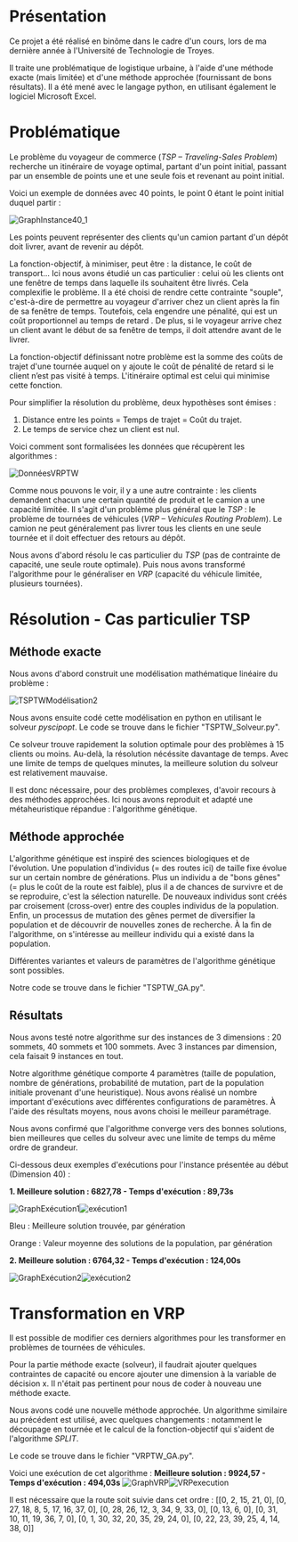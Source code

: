 # Présentation
Ce projet a été réalisé en binôme dans le cadre d'un cours, lors de ma dernière année à l'Université de Technologie de Troyes.

Il traite une problématique de logistique urbaine, à l'aide d'une méthode exacte (mais limitée) et d'une méthode approchée (fournissant de bons résultats). Il a été mené avec le langage python, en utilisant également le logiciel Microsoft Excel.

# Problématique

Le problème du voyageur de commerce (_TSP – Traveling-Sales Problem_) recherche un itinéraire de voyage optimal, partant d'un point initial, passant par un ensemble de points une et une seule fois et revenant au point initial.

Voici un exemple de données avec 40 points, le point 0 étant le point initial duquel partir :

![GraphInstance40_1](https://user-images.githubusercontent.com/111661333/213761271-510f8bad-5334-4c74-9003-e50943aeac0c.png)


Les points peuvent représenter des clients qu'un camion partant d'un dépôt doit livrer, avant de revenir au dépôt.

La fonction-objectif, à minimiser, peut être : la distance, le coût de transport...
Ici nous avons étudié un cas particulier : celui où les clients ont une fenêtre de temps dans laquelle ils souhaitent être livrés. Cela complexifie le problème. Il a été choisi de rendre cette contrainte "souple", c'est-à-dire de permettre au voyageur d'arriver chez un client après la fin de sa fenêtre de temps. Toutefois, cela engendre une pénalité, qui est un coût proportionnel au temps de retard . De plus, si le voyageur arrive chez un client avant le début de sa fenêtre de temps, il doit attendre avant de le livrer.

La fonction-objectif définissant notre problème est la somme des coûts de trajet d'une tournée auquel on y ajoute le coût de pénalité de retard si le client n’est pas visité à temps. L'itinéraire optimal est celui qui minimise cette fonction.

Pour simplifier la résolution du problème, deux hypothèses sont émises :
1. Distance entre les points = Temps de trajet = Coût du trajet.
2. Le temps de service chez un client est nul.

Voici comment sont formalisées les données que récupèrent les algorithmes :

![DonnéesVRPTW](https://user-images.githubusercontent.com/111661333/213749671-af00287b-db2c-4cac-9b55-1c9b6ca85674.png)

Comme nous pouvons le voir, il y a une autre contrainte : les clients demandent chacun une certain quantité de produit et le camion a une capacité limitée. Il s'agit d'un problème plus général que le _TSP_ : le problème de tournées de véhicules (_VRP – Vehicules Routing Problem_). Le camion ne peut généralement pas livrer tous les clients en une seule tournée et il doit effectuer des retours au dépôt.

Nous avons d'abord résolu le cas particulier du _TSP_ (pas de contrainte de capacité, une seule route optimale).
Puis nous avons transformé l'algorithme pour le généraliser en _VRP_ (capacité du véhicule limitée, plusieurs tournées).

# Résolution - Cas particulier TSP

## Méthode exacte

Nous avons d'abord construit une modélisation mathématique linéaire du problème :

![TSPTWModélisation2](https://user-images.githubusercontent.com/111661333/213762368-d75b08cf-644d-40fe-9f88-608ca6271108.png)

Nous avons ensuite codé cette modélisation en python en utilisant le solveur _pyscipopt_. Le code se trouve dans le fichier "TSPTW_Solveur.py".

Ce solveur trouve rapidement la solution optimale pour des problèmes à 15 clients ou moins. Au-delà, la résolution nécéssite davantage de temps. Avec une limite de temps de quelques minutes, la meilleure solution du solveur est relativement mauvaise.

Il est donc nécessaire, pour des problèmes complexes, d'avoir recours à des méthodes approchées. Ici nous avons reproduit et adapté une métaheuristique répandue : l'algorithme génétique.


## Méthode approchée

L'algorithme génétique est inspiré des sciences biologiques et de l'évolution. Une population d'individus (= des routes ici) de taille fixe évolue sur un certain nombre de générations. Plus un individu a de "bons gênes" (= plus le coût de la route est faible), plus il a de chances de survivre et de se reproduire, c'est la sélection naturelle. De nouveaux individus sont créés par croisement (cross-over) entre des couples individus de la population. Enfin, un processus de mutation des gênes permet de diversifier la population et de découvrir de nouvelles zones de recherche. À la fin de l'algorithme, on s'intéresse au meilleur individu qui a existé dans la population. 

Différentes variantes et valeurs de paramètres de l'algorithme génétique sont possibles.

Notre code se trouve dans le fichier "TSPTW_GA.py".

## Résultats

Nous avons testé notre algorithme sur des instances de 3 dimensions : 20 sommets, 40 sommets et 100 sommets. Avec 3 instances par dimension, cela faisait 9 instances en tout.

Notre algorithme génétique comporte 4 paramètres (taille de population, nombre de générations, probabilité de mutation, part de la population initiale provenant d'une heuristique). Nous avons réalisé un nombre important d'exécutions avec différentes configurations de paramètres. À l'aide des résultats moyens, nous avons choisi le meilleur paramétrage.

Nous avons confirmé que l'algorithme converge vers des bonnes solutions, bien meilleures que celles du solveur avec une limite de temps du même ordre de grandeur.

Ci-dessous deux exemples d'exécutions pour l'instance présentée au début (Dimension 40) :

**1. Meilleure solution : 6827,78 - Temps d'exécution : 89,73s**


![GraphExécution1](https://user-images.githubusercontent.com/111661333/213675161-d069c648-8020-47c0-bf15-32dd6aa1e119.png)![exécution1](https://user-images.githubusercontent.com/111661333/213674978-02ebb3e9-9ff4-4837-9c88-d333c9e6858f.png)

Bleu : Meilleure solution trouvée, par génération

Orange : Valeur moyenne des solutions de la population, par génération


**2. Meilleure solution : 6764,32 - Temps d'exécution : 124,00s**

![GraphExécution2](https://user-images.githubusercontent.com/111661333/213675208-17580d52-729f-499a-8bea-aea6f80b983f.png)![exécution2](https://user-images.githubusercontent.com/111661333/213675194-7ee31bf1-363c-497a-aa57-fcb5c18df01b.png)

# Transformation en VRP

Il est possible de modifier ces derniers algorithmes pour les transformer en problèmes de tournées de véhicules.

Pour la partie méthode exacte (solveur), il faudrait ajouter quelques contraintes de capacité ou encore ajouter une dimension à la variable de décision x. Il n'était pas pertinent pour nous de coder à nouveau une méthode exacte.

Nous avons codé une nouvelle méthode approchée. Un algorithme similaire au précédent est utilisé, avec quelques changements : notamment le découpage en tournée et le calcul de la fonction-objectif qui s'aident de l'algorithme _SPLIT_.

Le code se trouve dans le fichier "VRPTW_GA.py".

Voici une exécution de cet algorithme : **Meilleure solution : 9924,57 - Temps d'exécution : 494,03s**
![GraphVRP](https://user-images.githubusercontent.com/111661333/213719756-e8e29aa3-feb2-477f-a006-7d5ec00af556.png)![VRPexecution](https://user-images.githubusercontent.com/111661333/213719817-3b0d0b3d-0613-4ed1-bab3-4a290b453496.png)

Il est nécessaire que la route soit suivie dans cet ordre : [[0, 2, 15, 21, 0], [0, 27, 18, 8, 5, 17, 16, 37, 0], [0, 28, 26, 12, 3, 34, 9, 33, 0], [0, 13, 6, 0], [0, 31, 10, 11, 19, 36, 7, 0], [0, 1, 30, 32, 20, 35, 29, 24, 0], [0, 22, 23, 39, 25, 4, 14, 38, 0]]
